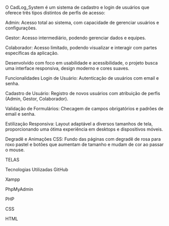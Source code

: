O CadLog_System é um sistema de cadastro e login de usuários que oferece três tipos distintos de perfis de acesso:

Admin: Acesso total ao sistema, com capacidade de gerenciar usuários e configurações.

Gestor: Acesso intermediário, podendo gerenciar dados e equipes.

Colaborador: Acesso limitado, podendo visualizar e interagir com partes específicas da aplicação.

Desenvolvido com foco em usabilidade e acessibilidade, o projeto busca uma interface responsiva, design moderno e cores suaves.

Funcionalidades
Login de Usuário: Autenticação de usuários com email e senha.

Cadastro de Usuário: Registro de novos usuários com atribuição de perfis (Admin, Gestor, Colaborador).

Validação de Formulários: Checagem de campos obrigatórios e padrões de email e senha.

Estilização Responsiva: Layout adaptável a diversos tamanhos de tela, proporcionando uma ótima experiência em desktops e dispositivos móveis.

Degradê e Animações CSS: Fundo das páginas com degradê de rosa para roxo pastel e botões que aumentam de tamanho e mudam de cor ao passar o mouse.

TELAS



Tecnologias Utilizadas
GitHub

Xampp

PhpMyAdmin

PHP

CSS

HTML